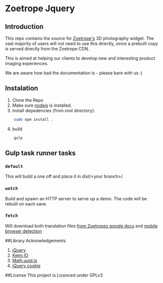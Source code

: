 # Zoetrope Jquery

## Introduction
This repo contains the source for [Zoetrope's](http://zoetrope.io) 3D photography widget. The vast majority of users will not need to use this directly, since a prebuilt copy is served directly from the Zoetrope CDN.

This is aimed at helping our clients to develop new and interesting product imaging experiences.

We are aware how bad the documentation is - please bare with us :)

## Instalation

1. Clone the Repo
2. Make sure [nodejs](http://nodejs.org/download/) is installed.
3. Install depedencies (from root directory):
```bash
	sudo npm install .
```
4. build
```bash
	gulp
```

## Gulp task runner tasks

### `default`
This will build a one off and place it in dist/&lt;your branch&gt;/.

### `watch`
Build and spawn an HTTP server to serve up a demo. The code will be rebuilt on each save.

### `fetch`
Will download both translation files [from Zoetropes google docs](http://zoetrope.io/tech-blog/javascript-translations-google-drive-forms-and-gulpjs) and [mobile browser detection](http://detectmobilebrowsers.com/)

##Library Acknowledgements
1. [jQuery](http://jquery.com/)
2. [Keen IO](https://github.com/keenlabs/keen-js)
3. [Math.uuid.js](http://c4se.sakura.ne.jp/profile/ne.html)
4. [jQuery cookie](https://github.com/carhartl/jquery-cookie)

##License
This project is Licenced under GPLv3